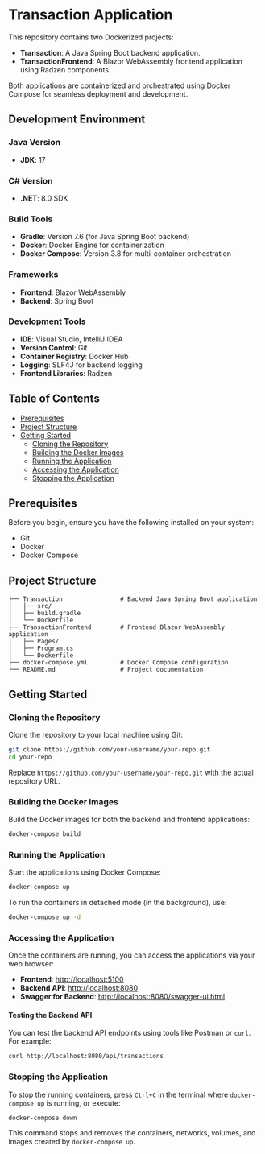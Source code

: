 # Transaction Application

This repository contains two Dockerized projects:

- **Transaction**: A Java Spring Boot backend application.
- **TransactionFrontend**: A Blazor WebAssembly frontend application using Radzen components.

Both applications are containerized and orchestrated using Docker Compose for seamless deployment and development.

## Development Environment

### Java Version
- **JDK**: 17

### C# Version
- **.NET**: 8.0 SDK

### Build Tools
- **Gradle**: Version 7.6 (for Java Spring Boot backend)
- **Docker**: Docker Engine for containerization
- **Docker Compose**: Version 3.8 for multi-container orchestration

### Frameworks
- **Frontend**: Blazor WebAssembly
- **Backend**: Spring Boot

### Development Tools
- **IDE**: Visual Studio, IntelliJ IDEA
- **Version Control**: Git
- **Container Registry**: Docker Hub
- **Logging**: SLF4J for backend logging
- **Frontend Libraries**: Radzen


## Table of Contents
- [Prerequisites](#prerequisites)
- [Project Structure](#project-structure)
- [Getting Started](#getting-started)
  - [Cloning the Repository](#cloning-the-repository)
  - [Building the Docker Images](#building-the-docker-images)
  - [Running the Application](#running-the-application)
  - [Accessing the Application](#accessing-the-application)
  - [Stopping the Application](#stopping-the-application)

## Prerequisites
Before you begin, ensure you have the following installed on your system:

- Git
- Docker
- Docker Compose

## Project Structure
```
├── Transaction                # Backend Java Spring Boot application
│   ├── src/
│   ├── build.gradle
│   └── Dockerfile
├── TransactionFrontend        # Frontend Blazor WebAssembly application
│   ├── Pages/
│   ├── Program.cs
│   └── Dockerfile
├── docker-compose.yml         # Docker Compose configuration
└── README.md                  # Project documentation
```

## Getting Started

### Cloning the Repository
Clone the repository to your local machine using Git:

```bash
git clone https://github.com/your-username/your-repo.git
cd your-repo
```
Replace `https://github.com/your-username/your-repo.git` with the actual repository URL.

### Building the Docker Images
Build the Docker images for both the backend and frontend applications:

```bash
docker-compose build
```

### Running the Application
Start the applications using Docker Compose:

```bash
docker-compose up
```

To run the containers in detached mode (in the background), use:

```bash
docker-compose up -d
```

### Accessing the Application
Once the containers are running, you can access the applications via your web browser:

- **Frontend**: [http://localhost:5100](http://localhost:5100)
- **Backend API**: [http://localhost:8080](http://localhost:8080)
- **Swagger for Backend**: [http://localhost:8080/swagger-ui.html](http://localhost:8080/swagger-ui.html)

#### Testing the Backend API
You can test the backend API endpoints using tools like Postman or `curl`. For example:

```bash
curl http://localhost:8080/api/transactions
```

### Stopping the Application
To stop the running containers, press `Ctrl+C` in the terminal where `docker-compose up` is running, or execute:

```bash
docker-compose down
```

This command stops and removes the containers, networks, volumes, and images created by `docker-compose up`.


